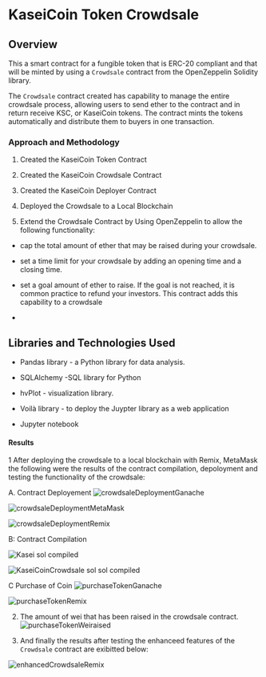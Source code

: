 
# KaseiCoin Token Crowdsale

## Overview

This a smart contract for  a fungible token that is ERC-20 compliant and that will be minted by using a `Crowdsale` contract from the OpenZeppelin Solidity library.

The `Crowdsale` contract created has capability to manage the entire crowdsale process, allowing users to send ether to the contract and in return receive KSC, or KaseiCoin tokens. The  contract mints the tokens automatically and distribute them to buyers in one transaction.

### Approach and Methodology

1. Created the KaseiCoin Token Contract

2. Created the KaseiCoin Crowdsale Contract

3. Created the KaseiCoin Deployer Contract

4. Deployed the Crowdsale to a Local Blockchain

5. Extend the Crowdsale Contract by Using OpenZeppelin to allow the following functionality:

 - cap the total amount of ether that may be raised during your crowdsale.

 - set a time limit for your crowdsale by adding an opening time and a closing time.

 - set a goal amount of ether to raise. If the goal is not reached, it is common practice to refund your investors. This contract adds this capability to a crowdsale
 - 
## Libraries and Technologies Used

- Pandas library -  a Python library for data analysis. 

- SQLAlchemy -SQL library for Python

- hvPlot - visualization library. 

- Voilà library - to deploy the Juypter library as a web application

- Jupyter notebook

#### Results 

1 After deploying  the crowdsale to a local blockchain with Remix, MetaMask  the following were the results of the contract compilation, depoloyment and testing the functionality of the crowdsale:
 
 A.  Contract Deployement 
![crowdsaleDeploymentGanache](https://github.com/Abillu/ChallengeM21_Upload/assets/126644613/afbb1126-9867-45b5-a5ba-64384a293800)

![crowdsaleDeploymentMetaMask](https://github.com/Abillu/ChallengeM21_Upload/assets/126644613/d09d0a57-2cfb-498d-9954-46a148bbae2d)

![crowdsaleDeploymentRemix](https://github.com/Abillu/ChallengeM21_Upload/assets/126644613/b79fc03b-5e39-4b3d-ade6-05d9483d6e28)

B: Contract Compilation

![Kasei  sol compiled](https://github.com/Abillu/ChallengeM21_Upload/assets/126644613/3ed55983-b8a6-490e-8e72-9a2ac0ecb3b0)

![KaseiCoinCrowdsale sol  sol compiled](https://github.com/Abillu/ChallengeM21_Upload/assets/126644613/0abc096d-fd0f-42cc-8389-ca614e0f1e4a)


 C Purchase of Coin 
![purchaseTokenGanache](https://github.com/Abillu/ChallengeM21_Upload/assets/126644613/3f7f1ed6-923c-429e-9f19-d191296b3107)

![purchaseTokenRemix](https://github.com/Abillu/ChallengeM21_Upload/assets/126644613/de9683e4-84ce-4750-bfcd-82680d90906e)



2. The amount of wei that has been raised in the crowdsale contract.
![purchaseTokenWeiraised](https://github.com/Abillu/ChallengeM21_Upload/assets/126644613/7c855611-57a7-4869-8016-4052bc21126e)


3. And finally the results after testing the enhanceed features of the `Crowdsale` contract are exibitted below:

   
![enhancedCrowdsaleRemix](https://github.com/Abillu/ChallengeM21_Upload/assets/126644613/37ac0da2-bae2-4cea-b24b-e1891798c49a)
